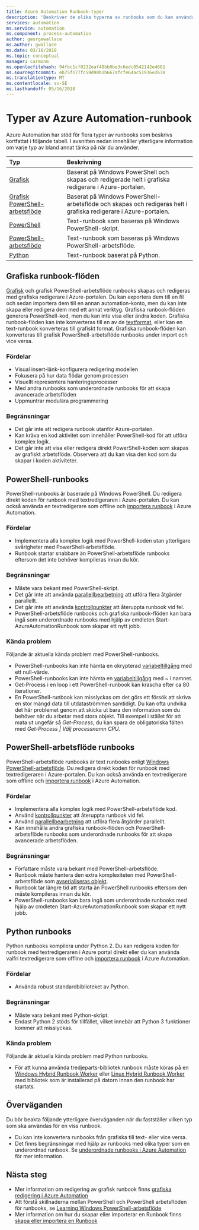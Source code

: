 ```yaml
---
title: Azure Automation Runbook-typer
description: 'Beskriver de olika typerna av runbooks som du kan använda i Azure Automation- och säkerhetsaspekter som du bör beakta när du fastställer vilken typ som ska användas. '
services: automation
ms.service: automation
ms.component: process-automation
author: georgewallace
ms.author: gwallace
ms.date: 03/16/2018
ms.topic: conceptual
manager: carmonm
ms.openlocfilehash: 94fbc1cf0232eaf48bb0be3c6edc0542142e4681
ms.sourcegitcommit: eb75f177fc59d90b1b667afcfe64ac51936e2638
ms.translationtype: MT
ms.contentlocale: sv-SE
ms.lasthandoff: 05/16/2018
---
```

# <a name="azure-automation-runbook-types"></a>Typer av Azure Automation-runbook
Azure Automation har stöd för flera typer av runbooks som beskrivs kortfattat i följande tabell.  I avsnitten nedan innehåller ytterligare information om varje typ av bland annat tänka på när du använder.

| Typ | Beskrivning |
|:--- |:--- |
| [Grafisk](#graphical-runbooks) |Baserat på Windows PowerShell och skapas och redigerade helt i grafiska redigerare i Azure-portalen. |
| [Grafisk PowerShell-arbetsflöde](#graphical-runbooks) |Baserat på Windows PowerShell-arbetsflöde och skapas och redigeras helt i grafiska redigerare i Azure-portalen. |
| [PowerShell](#powershell-runbooks) |Text-runbook som baseras på Windows PowerShell-skript. |
| [PowerShell-arbetsflöde](#powershell-workflow-runbooks) |Text-runbook som baseras på Windows PowerShell-arbetsflöde. |
| [Python](#python-runbooks) |Text-runbook baserat på Python. |

## <a name="graphical-runbooks"></a>Grafiska runbook-flöden
[Grafisk](automation-runbook-types.md#graphical-runbooks) och grafisk PowerShell-arbetsflöde runbooks skapas och redigeras med grafiska redigerare i Azure-portalen.  Du kan exportera dem till en fil och sedan importera dem till en annan automation-konto, men du kan inte skapa eller redigera dem med ett annat verktyg.  Grafiska runbook-flöden generera PowerShell-kod, men du kan inte visa eller ändra koden. Grafiska runbook-flöden kan inte konverteras till en av de [textformat](automation-runbook-types.md), eller kan en text-runbook konverteras till grafiskt format. Grafiska runbook-flöden kan konverteras till grafisk PowerShell-arbetsflöde runbooks under import och vice versa.

### <a name="advantages"></a>Fördelar
* Visual insert-länk-konfigurera redigering modellen  
* Fokusera på hur data flödar genom processen  
* Visuellt representera hanteringsprocesser  
* Med andra runbooks som underordnade runbooks för att skapa avancerade arbetsflöden  
* Uppmuntrar modulära programmering  


### <a name="limitations"></a>Begränsningar
* Det går inte att redigera runbook utanför Azure-portalen.
* Kan kräva en kod aktivitet som innehåller PowerShell-kod för att utföra komplex logik.
* Det går inte att visa eller redigera direkt PowerShell-koden som skapas av grafiskt arbetsflöde. Observera att du kan visa den kod som du skapar i koden aktiviteter.

## <a name="powershell-runbooks"></a>PowerShell-runbooks
PowerShell-runbooks är baserade på Windows PowerShell.  Du redigera direkt koden för runbook med textredigeraren i Azure-portalen.  Du kan också använda en textredigerare som offline och [importera runbook](http://msdn.microsoft.com/library/azure/dn643637.aspx) i Azure Automation.

### <a name="advantages"></a>Fördelar
* Implementera alla komplex logik med PowerShell-koden utan ytterligare svårigheter med PowerShell-arbetsflöde. 
* Runbook startar snabbare än PowerShell-arbetsflöde runbooks eftersom det inte behöver kompileras innan du kör.

### <a name="limitations"></a>Begränsningar
* Måste vara bekant med PowerShell-skript.
* Det går inte att använda [parallellbearbetning](automation-powershell-workflow.md#parallel-processing) att utföra flera åtgärder parallellt.
* Det går inte att använda [kontrollpunkter](automation-powershell-workflow.md#checkpoints) att återuppta runbook vid fel.
* PowerShell-arbetsflöde runbooks och grafiska runbook-flöden kan bara ingå som underordnade runbooks med hjälp av cmdleten Start-AzureAutomationRunbook som skapar ett nytt jobb.

### <a name="known-issues"></a>Kända problem
Följande är aktuella kända problem med PowerShell-runbooks.

* PowerShell-runbooks kan inte hämta en okrypterad [variabeltillgång](automation-variables.md) med ett null-värde.
* PowerShell-runbooks kan inte hämta en [variabeltillgång](automation-variables.md) med *~* i namnet.
* Get-Process i en loop i ett PowerShell-runbook kan krascha efter ca 80 iterationer. 
* En PowerShell-runbook kan misslyckas om det görs ett försök att skriva en stor mängd data till utdataströmmen samtidigt.   Du kan ofta undvika det här problemet genom att skicka ut bara den information som du behöver när du arbetar med stora objekt.  Till exempel i stället för att mata ut ungefär så *Get-Process*, du kan spara de obligatoriska fälten med *Get-Process | Välj processnamn CPU*.

## <a name="powershell-workflow-runbooks"></a>PowerShell-arbetsflöde runbooks
PowerShell-arbetsflöde runbooks är text runbooks enligt [Windows PowerShell-arbetsflöde](automation-powershell-workflow.md).  Du redigera direkt koden för runbook med textredigeraren i Azure-portalen.  Du kan också använda en textredigerare som offline och [importera runbook](http://msdn.microsoft.com/library/azure/dn643637.aspx) i Azure Automation.

### <a name="advantages"></a>Fördelar
* Implementera alla komplex logik med PowerShell-arbetsflöde kod.
* Använd [kontrollpunkter](automation-powershell-workflow.md#checkpoints) att återuppta runbook vid fel.
* Använd [parallellbearbetning](automation-powershell-workflow.md#parallel-processing) att utföra flera åtgärder parallellt.
* Kan innehålla andra grafiska runbook-flöden och PowerShell-arbetsflöde runbooks som underordnade runbooks för att skapa avancerade arbetsflöden.

### <a name="limitations"></a>Begränsningar
* Författare måste vara bekant med PowerShell-arbetsflöde.
* Runbook måste hantera den extra komplexiteten med PowerShell-arbetsflöde som [avserialiseras objekt](automation-powershell-workflow.md#code-changes).
* Runbook tar längre tid att starta än PowerShell runbooks eftersom den måste kompileras innan du kör.
* PowerShell-runbooks kan bara ingå som underordnade runbooks med hjälp av cmdleten Start-AzureAutomationRunbook som skapar ett nytt jobb.

## <a name="python-runbooks"></a>Python runbooks
Python runbooks kompilera under Python 2.  Du kan redigera koden för runbook med textredigeraren i Azure portal direkt eller du kan använda valfri textredigerare som offline och [importera runbook](http://msdn.microsoft.com/library/azure/dn643637.aspx) i Azure Automation.

### <a name="advantages"></a>Fördelar
* Använda robust standardbiblioteket av Python.

### <a name="limitations"></a>Begränsningar
* Måste vara bekant med Python-skript.
* Endast Python 2 stöds för tillfället, vilket innebär att Python 3 funktioner kommer att misslyckas.

### <a name="known-issues"></a>Kända problem
Följande är aktuella kända problem med Python runbooks.

* För att kunna använda tredjeparts-bibliotek runbook måste köras på en [Windows Hybrid Runbook Worker](https://docs.microsoft.com/azure/automation/automation-windows-hrw-install) eller [Linux Hybrid Runbook Worker](https://docs.microsoft.com/azure/automation/automation-linux-hrw-install) med bibliotek som är installerad på datorn innan den runbook har startats.

## <a name="considerations"></a>Överväganden
Du bör beakta följande ytterligare överväganden när du fastställer vilken typ som ska användas för en viss runbook.

* Du kan inte konvertera runbooks från grafiska till text- eller vice versa.
* Det finns begränsningar med hjälp av runbooks med olika typer som en underordnad runbook.  Se [underordnade runbooks i Azure Automation](automation-child-runbooks.md) för mer information.

## <a name="next-steps"></a>Nästa steg
* Mer information om redigering av grafisk runbook finns [grafiska redigering i Azure Automation](automation-graphical-authoring-intro.md)
* Att förstå skillnaderna mellan PowerShell och PowerShell arbetsflöden för runbooks, se [Learning Windows PowerShell-arbetsflöde](automation-powershell-workflow.md)
* Mer information om hur du skapar eller importerar en Runbook finns [skapa eller importera en Runbook](automation-creating-importing-runbook.md)

